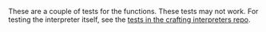 These are a couple of tests for the functions. These tests may not work. For testing the interpreter itself, see the [tests in the crafting interpreters repo](https://github.com/munificent/craftinginterpreters/tree/master/test).

